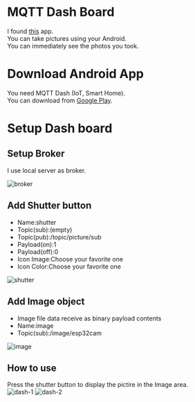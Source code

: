 # MQTT Dash Board

I found [this](https://play.google.com/store/apps/details?id=net.routix.mqttdash&gl=US) app.   
You can take pictures using your Android.   
You can immediately see the photos you took.   


# Download Android App   
You need MQTT Dash (IoT, Smart Home).   
You can download from [Google Play](https://play.google.com/store/apps/details?id=net.routix.mqttdash&gl=US).   

# Setup Dash board   

## Setup Broker
I use local server as broker.   

![broker](https://user-images.githubusercontent.com/6020549/188520878-705e04fb-c902-44e6-bf7b-a0715846b482.jpg)


## Add Shutter button   
- Name:shutter
- Topic(sub):(empty)
- Topic(pub):/topic/picture/sub
- Payload(on):1
- Payload(off):0
- Icon Image:Choose your favorite one
- Icon Color:Choose your favorite one

![shutter](https://user-images.githubusercontent.com/6020549/188520937-75d5c258-2f81-4500-b282-22994ac39297.jpg)

## Add Image object
- Image file data receive as binary payload contents
- Name:image
- Topic(sub):/image/esp32cam

![image](https://user-images.githubusercontent.com/6020549/188521109-7316299d-82c3-407a-be62-80ce370afa79.jpg)


## How to use
Press the shutter button to display the pictire in the Image area.   
![dash-1](https://user-images.githubusercontent.com/6020549/188521165-b420f28f-d403-45b9-81ce-3117f3959f72.jpg)
![dash-2](https://user-images.githubusercontent.com/6020549/188521166-f4509e18-8f9b-4aef-976a-b91faedd487a.jpg)
